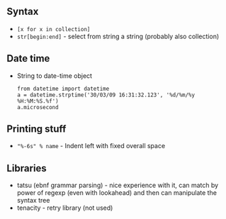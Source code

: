 
## Syntax

* `[x for x in collection]`
* `str[begin:end]` - select from string a string (probably also collection)

## Date time

* String to date-time object
  ``` 
  from datetime import datetime
  a = datetime.strptime('30/03/09 16:31:32.123', '%d/%m/%y %H:%M:%S.%f')
  a.microsecond
  ```

## Printing stuff

* `"%-6s" % name` -  Indent left with fixed overall space

## Libraries
 * tatsu (ebnf grammar parsing) - nice experience with it, can match by power of regexp (even with lookahead) and then can manipulate the syntax tree
 * tenacity - retry library (not used)
 

